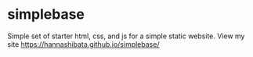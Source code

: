 # simplebase
Simple set of starter html, css, and js for a simple static website.
View my site https://hannashibata.github.io/simplebase/
